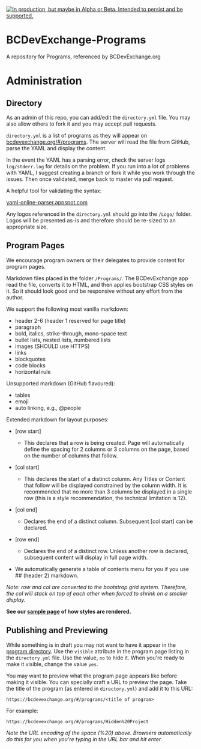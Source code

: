 <a rel="Delivery" href="https://github.com/BCDevExchange/docs/blob/master/discussion/projectstates.md"><img alt="In production, but maybe in Alpha or Beta. Intended to persist and be supported." style="border-width:0" src="http://bcdevexchange.org/badge/3.svg" title="In production, but maybe in Alpha or Beta. Intended to persist and be supported." /></a>
# BCDevExchange-Programs
A repository for Programs, referenced by BCDevExchange.org

# Administration

## Directory
As an admin of this repo, you can add/edit the `directory.yml` file.  You may also allow others to fork it and you may accept pull requests.  

`directory.yml` is a list of programs as they will appear on [bcdevexchange.org/#/programs](https://bcdevexchange.org/#/programs).  The server will read the file from GitHub, parse the YAML and display the content.  

In the event the YAML has a parsing error, check the server logs `log/stderr.log` for details on the problem. If you run into a lot of problems with YAML, I suggest creating a branch or fork it while you work through the issues.  Then once validated, merge back to master via pull request.  

A helpful tool for validating the syntax:

[yaml-online-parser.appspot.com](http://yaml-online-parser.appspot.com/?url=https%3A%2F%2Fraw.githubusercontent.com%2FBCDevExchange%2FBCDevExchange-Programs%2Fmaster%2Fdirectory.yml)

Any logos referenced in the `directory.yml` should go into the `/Logo/` folder.  Logos will be presented as-is and therefore should be re-sized to an appropriate size.

## Program Pages
We encourage program owners or their delegates to provide content for program pages.  

Markdown files placed in the folder `/Programs/`.  The BCDevExchange app read the file, converts it to HTML, and then applies bootstrap CSS styles on it.  So it should look good and be responsive without any effort from the author.  

We support the following most vanilla markdown:

- header 2-6 (header 1 reserved for page title)
- paragraph
- bold, italics, strike-through, mono-space text
- bullet lists, nested lists, numbered lists
- images (SHOULD use HTTPS)
- links
- blockquotes
- code blocks
- horizontal rule

Unsupported markdown (GitHub flavoured):

- tables
- emoji
- auto linking, e.g., @people

Extended markdown for layout purposes:

- [row start]
	 - This declares that a row is being created. Page will automatically define the spacing for 2 columns or 3 columns on the page, based on the number of columns that follow. 
- [col start] 
	- This declares the start of a distinct column. Any Titles or Content that follow will be displayed constrained by the column width. It is recommended that no more than 3 columns be displayed in a single row (this is a style recommendation, the technical limitation is 12).  
- [col end]
	- Declares the end of a distinct column. Subsequent [col start] can be declared.
- [row end]
	- Declares the end of a distinct row. Unless another row is declared, subsequent content will display in full page width.

- We automatically generate a table of contents menu for you if you use ## (header 2) markdown.  

*Note: row and col are converted to the bootstrap grid system.  Therefore, the col will stack on top of each other when forced to shrink on a smaller display.*

**See our [sample page](https://bcdevexchange.org/#/programs/Test%20title) of how styles are rendered.**


## Publishing and Previewing
While something is in draft you may not want to have it appear in the [program directory](https://bcdevexchange.org/#/programs).  Use the `visible` attribute in the program page listing in the `directory.yml` file.  Use the value, `no` to hide it.  When you're ready to make it visible, change the value `yes`. 

You may want to preview what the program page appears like before making it visible.  You can specially craft a URL to preview the page.  Take the title of the program (as entered in `directory.yml`) and add it to this URL:

```
https://bcdevexchange.org/#/programs/<title of program>
```

For example:

```
https://bcdevexchange.org/#/programs/Hidden%20Project
```

*Note the URL encoding of the space (%20) above.  Browsers automatically do this for you when you're typing in the URL bar and hit enter.*
